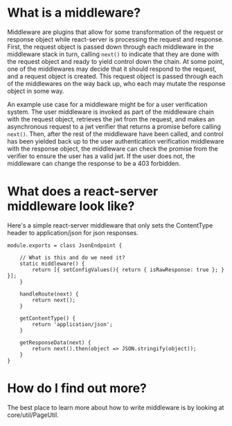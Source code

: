 # What is a middleware?

Middleware are plugins that allow for some transformation of the request or response object while react-server is processing the request and response.  First, the request object is passed down through each middleware in the middleware stack in turn, calling `next()` to indicate that they are done with the request object and ready to yield control down the chain.  At some point, one of the middlewares may decide that it should respond to the request, and a request object is created.  This request object is passed through each of the middlewares on the way back up, who each may mutate the response object in some way.

An example use case for a middleware might be for a user verification system.  The user middleware is invoked as part of the middleware chain with the request object, retrieves the jwt from the request, and makes an asynchronous request to a jwt verifier that returns a promise before calling `next()`.  Then, after the rest of the middleware have been called, and control has been yielded back up to the user authentication verification middleware with the response object, the middleware can check the promise from the verifier to ensure the user has a valid jwt.  If the user does not, the middleware can change the response to be a 403 forbidden.

# What does a react-server middleware look like?

Here's a simple react-server middleware that only sets the ContentType header to application/json for json responses.

	module.exports = class JsonEndpoint {

		// What is this and do we need it?
		static middleware() {
			return [{ setConfigValues(){ return { isRawResponse: true }; } }];
		}

		handleRoute(next) {
			return next();
		}

		getContentType() {
			return 'application/json';
		}

		getResponseData(next) {
			return next().then(object => JSON.stringify(object));
		}
	}

# How do I find out more?

The best place to learn more about how to write middleware is by looking at core/util/PageUtil.
